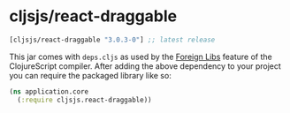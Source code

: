 # cljsjs/react-draggable

[](dependency)
```clojure
[cljsjs/react-draggable "3.0.3-0"] ;; latest release
```
[](/dependency)

This jar comes with `deps.cljs` as used by the [Foreign Libs][flibs] feature
of the ClojureScript compiler. After adding the above dependency to your project
you can require the packaged library like so:

```clojure
(ns application.core
  (:require cljsjs.react-draggable))
```

[flibs]: https://github.com/clojure/clojurescript/wiki/Packaging-Foreign-Dependencies
